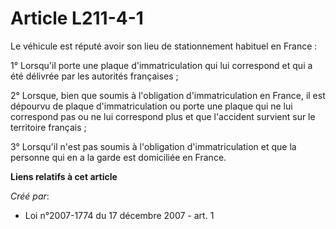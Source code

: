 # Article L211-4-1

Le véhicule est réputé avoir son lieu de stationnement habituel en France : 

1° Lorsqu'il porte une plaque d'immatriculation qui lui correspond et qui a été délivrée par les autorités françaises ; 

2° Lorsque, bien que soumis à l'obligation d'immatriculation en France, il est dépourvu de plaque d'immatriculation ou porte
une plaque qui ne lui correspond pas ou ne lui correspond plus et que l'accident survient sur le territoire français ; 

3° Lorsqu'il n'est pas soumis à l'obligation d'immatriculation et que la personne qui en a la garde est domiciliée en France.

**Liens relatifs à cet article**

_Créé par_:

  - Loi n°2007-1774 du 17 décembre 2007 - art. 1
